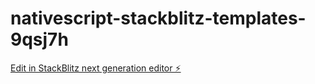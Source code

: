 # nativescript-stackblitz-templates-9qsj7h

[Edit in StackBlitz next generation editor ⚡️](https://stackblitz.com/~/github.com/elysantos/nativescript-stackblitz-templates-9qsj7h)